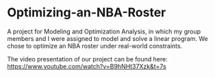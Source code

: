 # Optimizing-an-NBA-Roster
A project for Modeling and Optimization Analysis, in which my group members and I were assigned to model and solve a linear program. We chose to optimize an NBA roster under real-world constraints.

The video presentation of our project can be found here:
https://www.youtube.com/watch?v=B9hNHt37Xzk&t=7s
